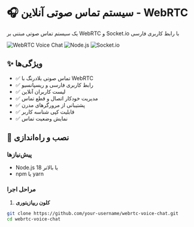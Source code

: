 # 🎧 سیستم تماس صوتی آنلاین - WebRTC

یک سیستم تماس صوتی مبتنی بر WebRTC و Socket.io با رابط کاربری فارسی

![WebRTC Voice Chat](https://img.shields.io/badge/WebRTC-Voice%20Chat-blue)
![Node.js](https://img.shields.io/badge/Node.js-18%2B-green)
![Socket.io](https://img.shields.io/badge/Socket.io-4.7%2B-orange)

## ✨ ویژگی‌ها

- ✅ تماس صوتی بلادرنگ با WebRTC
- ✅ رابط کاربری فارسی و ریسپانسیو
- ✅ لیست کاربران آنلاین
- ✅ مدیریت خودکار اتصال و قطع تماس
- ✅ پشتیبانی از مرورگرهای مدرن
- ✅ قابلیت کپی شناسه کاربر
- ✅ نمایش وضعیت تماس

## 🚀 نصب و راه‌اندازی

### پیش‌نیازها
- Node.js 18 یا بالاتر
- npm یا yarn

### مراحل اجرا

1. **کلون ریپازیتوری**
```bash
git clone https://github.com/your-username/webrtc-voice-chat.git
cd webrtc-voice-chat
